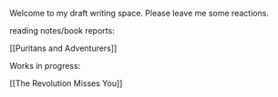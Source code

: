 Welcome to my draft writing space. Please leave me some reactions. 

reading notes/book reports:

[[Puritans and Adventurers]]

Works in progress:

[[The Revolution Misses You]]
